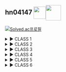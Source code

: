 ## hn04147 <img src='https://static.solved.ac/profile_badge/120x120/event220401-22.png' height='40px' align='center' /><img src='https://static.solved.ac/class/c5.svg' height='50px' align='center' />

[![Solved.ac프로필](http://mazassumnida.wtf/api/v2/generate_badge?boj=hn04147)](https://solved.ac/hn04147)



<!-- CLASS 1 STARTS -->
<details>
<summary>▶︎ CLASS 1</summary>
<div markdown='1'>

<img src='https://static.solved.ac/class/c1g.svg' height='100px' />

|레벨|ID|제목|해결|
|:-:|:-:|:-:|:-:|
|<img src='https://static.solved.ac/tier_small/1.svg' height='20px' align='center' />|<a href='./CLASS_1/1000.py'>1000</a>|<a href='https://www.acmicpc.net/problem/1000'>A+B</a>|✅|
|<img src='https://static.solved.ac/tier_small/1.svg' height='20px' align='center' />|<a href='./CLASS_1/1001.py'>1001</a>|<a href='https://www.acmicpc.net/problem/1001'>A-B</a>|✅|
|<img src='https://static.solved.ac/tier_small/2.svg' height='20px' align='center' />|<a href='./CLASS_1/1008.py'>1008</a>|<a href='https://www.acmicpc.net/problem/1008'>A/B</a>|✅|
|<img src='https://static.solved.ac/tier_small/4.svg' height='20px' align='center' />|<a href='./CLASS_1/1152.py'>1152</a>|<a href='https://www.acmicpc.net/problem/1152'>단어의 개수</a>|✅|
|<img src='https://static.solved.ac/tier_small/5.svg' height='20px' align='center' />|<a href='./CLASS_1/1157.py'>1157</a>|<a href='https://www.acmicpc.net/problem/1157'>단어 공부</a>|✅|
|<img src='https://static.solved.ac/tier_small/2.svg' height='20px' align='center' />|<a href='./CLASS_1/1330.py'>1330</a>|<a href='https://www.acmicpc.net/problem/1330'>두 수 비교하기</a>|✅|
|<img src='https://static.solved.ac/tier_small/5.svg' height='20px' align='center' />|<a href='./CLASS_1/1546.py'>1546</a>|<a href='https://www.acmicpc.net/problem/1546'>평균</a>|✅|
|<img src='https://static.solved.ac/tier_small/3.svg' height='20px' align='center' />|<a href='./CLASS_1/2438.py'>2438</a>|<a href='https://www.acmicpc.net/problem/2438'>별 찍기 - 1</a>|✅|
|<img src='https://static.solved.ac/tier_small/3.svg' height='20px' align='center' />|<a href='./CLASS_1/2439.py'>2439</a>|<a href='https://www.acmicpc.net/problem/2439'>별 찍기 - 2</a>|✅|
|<img src='https://static.solved.ac/tier_small/1.svg' height='20px' align='center' />|<a href='./CLASS_1/2475.py'>2475</a>|<a href='https://www.acmicpc.net/problem/2475'>검증수</a>|✅|
|<img src='https://static.solved.ac/tier_small/1.svg' height='20px' align='center' />|<a href='./CLASS_1/2557.py'>2557</a>|<a href='https://www.acmicpc.net/problem/2557'>Hello World</a>|✅|
|<img src='https://static.solved.ac/tier_small/4.svg' height='20px' align='center' />|<a href='./CLASS_1/2562.py'>2562</a>|<a href='https://www.acmicpc.net/problem/2562'>최댓값</a>|✅|
|<img src='https://static.solved.ac/tier_small/4.svg' height='20px' align='center' />|<a href='./CLASS_1/2577.py'>2577</a>|<a href='https://www.acmicpc.net/problem/2577'>숫자의 개수</a>|✅|
|<img src='https://static.solved.ac/tier_small/4.svg' height='20px' align='center' />|<a href='./CLASS_1/2675.py'>2675</a>|<a href='https://www.acmicpc.net/problem/2675'>문자열 반복</a>|✅|
|<img src='https://static.solved.ac/tier_small/3.svg' height='20px' align='center' />|<a href='./CLASS_1/2739.py'>2739</a>|<a href='https://www.acmicpc.net/problem/2739'>구구단</a>|✅|
|<img src='https://static.solved.ac/tier_small/3.svg' height='20px' align='center' />|<a href='./CLASS_1/2741.py'>2741</a>|<a href='https://www.acmicpc.net/problem/2741'>N 찍기</a>|✅|
|<img src='https://static.solved.ac/tier_small/3.svg' height='20px' align='center' />|<a href='./CLASS_1/2742.py'>2742</a>|<a href='https://www.acmicpc.net/problem/2742'>기찍 N</a>|✅|
|<img src='https://static.solved.ac/tier_small/2.svg' height='20px' align='center' />|<a href='./CLASS_1/2753.py'>2753</a>|<a href='https://www.acmicpc.net/problem/2753'>윤년</a>|✅|
|<img src='https://static.solved.ac/tier_small/3.svg' height='20px' align='center' />|<a href='./CLASS_1/2884.py'>2884</a>|<a href='https://www.acmicpc.net/problem/2884'>알람 시계</a>|✅|
|<img src='https://static.solved.ac/tier_small/4.svg' height='20px' align='center' />|<a href='./CLASS_1/2908.py'>2908</a>|<a href='https://www.acmicpc.net/problem/2908'>상수</a>|✅|
|<img src='https://static.solved.ac/tier_small/4.svg' height='20px' align='center' />|<a href='./CLASS_1/2920.py'>2920</a>|<a href='https://www.acmicpc.net/problem/2920'>음계</a>|✅|
|<img src='https://static.solved.ac/tier_small/4.svg' height='20px' align='center' />|<a href='./CLASS_1/3052.py'>3052</a>|<a href='https://www.acmicpc.net/problem/3052'>나머지</a>|✅|
|<img src='https://static.solved.ac/tier_small/4.svg' height='20px' align='center' />|<a href='./CLASS_1/8952.py'>8952</a>|<a href='https://www.acmicpc.net/problem/8952'>OX퀴즈</a>|✅|
|<img src='https://static.solved.ac/tier_small/2.svg' height='20px' align='center' />|<a href='./CLASS_1/9498.py'>9498</a>|<a href='https://www.acmicpc.net/problem/9498'>시험 성적</a>|✅|
|<img src='https://static.solved.ac/tier_small/1.svg' height='20px' align='center' />|<a href='./CLASS_1/10171.py'>10171</a>|<a href='https://www.acmicpc.net/problem/10171'>고양이</a>|✅|
|<img src='https://static.solved.ac/tier_small/1.svg' height='20px' align='center' />|<a href='./CLASS_1/10172.py'>10172</a>|<a href='https://www.acmicpc.net/problem/10171'>개</a>|✅|
|<img src='https://static.solved.ac/tier_small/4.svg' height='20px' align='center' />|<a href='./CLASS_1/10809.py'>10809</a>|<a href='https://www.acmicpc.net/problem/10809'>알파벳 찾기</a>|✅|
|<img src='https://static.solved.ac/tier_small/3.svg' height='20px' align='center' />|<a href='./CLASS_1/10818.py'>10818</a>|<a href='https://www.acmicpc.net/problem/10818'>최소, 최대</a>|✅|
|<img src='https://static.solved.ac/tier_small/1.svg' height='20px' align='center' />|<a href='./CLASS_1/10869.py'>10869</a>|<a href='https://www.acmicpc.net/problem/10869'>사칙연산</a>|✅|
|<img src='https://static.solved.ac/tier_small/3.svg' height='20px' align='center' />|<a href='./CLASS_1/10871.py'>10871</a>|<a href='https://www.acmicpc.net/problem/10871'>X보다 작은 수</a>|✅|
|<img src='https://static.solved.ac/tier_small/3.svg' height='20px' align='center' />|<a href='./CLASS_1/10950.py'>10950</a>|<a href='https://www.acmicpc.net/problem/10950'>A+B - 3</a>|✅|
|<img src='https://static.solved.ac/tier_small/3.svg' height='20px' align='center' />|<a href='./CLASS_1/10951.py'>10951</a>|<a href='https://www.acmicpc.net/problem/10951'>A+B - 4</a>|✅|
|<img src='https://static.solved.ac/tier_small/3.svg' height='20px' align='center' />|<a href='./CLASS_1/10952.py'>10952</a>|<a href='https://www.acmicpc.net/problem/10952'>A+B - 5</a>|✅|
|<img src='https://static.solved.ac/tier_small/1.svg' height='20px' align='center' />|<a href='./CLASS_1/10998.py'>10998</a>|<a href='https://www.acmicpc.net/problem/10998'>AxB</a>|✅|
|<img src='https://static.solved.ac/tier_small/1.svg' height='20px' align='center' />|<a href='./CLASS_1/11654.py'>11654</a>|<a href='https://www.acmicpc.net/problem/11654'>아스키 코드</a>|✅|
|<img src='https://static.solved.ac/tier_small/4.svg' height='20px' align='center' />|<a href='./CLASS_1/11720.py'>11720</a>|<a href='https://www.acmicpc.net/problem/11720'>숫자의 합</a>|✅|

</div>
</details>
<!-- CLASS 1 ENDS -->



<!-- CLASS 2 STARTS -->
<details>
<summary>▶︎ CLASS 2</summary>
<div markdown='1'>

<img src='https://static.solved.ac/class/c2g.svg' height='100px' />

|레벨|ID|제목|해결|
|:-:|:-:|:-:|:-:|
|<img src='https://static.solved.ac/tier_small/6.svg' height='20px' align='center' />|<a href='./CLASS_2/1018.py'>1018</a>|<a href='https://www.acmicpc.net/problem/1018'>체스판 다시 칠하기</a>|✅|
|<img src='https://static.solved.ac/tier_small/3.svg' height='20px' align='center' />|<a href='./CLASS_2/1085.py'>1085</a>|<a href='https://www.acmicpc.net/problem/1085'>직사각형에서 탈출</a>|✅|
|<img src='https://static.solved.ac/tier_small/6.svg' height='20px' align='center' />|<a href='./CLASS_2/1181.py'>1181</a>|<a href='https://www.acmicpc.net/problem/1181'>단어 정렬</a>|✅|
|<img src='https://static.solved.ac/tier_small/5.svg' height='20px' align='center' />|<a href='./CLASS_2/1259.py'>1259</a>|<a href='https://www.acmicpc.net/problem/1259'>펠린드롬수</a>|✅|
|<img src='https://static.solved.ac/tier_small/6.svg' height='20px' align='center' />|<a href='./CLASS_2/1436.py'>1436</a>|<a href='https://www.acmicpc.net/problem/1436'>영화감독 숌</a>|✅|
|<img src='https://static.solved.ac/tier_small/8.svg' height='20px' align='center' />|<a href='./CLASS_2/1654.py'>1654</a>|<a href='https://www.acmicpc.net/problem/1654'>랜선 자르기</a>|✅|
|<img src='https://static.solved.ac/tier_small/8.svg' height='20px' align='center' />|<a href='./CLASS_2/1874.cpp'>1874</a>|<a href='https://www.acmicpc.net/problem/1874'>스택 수열</a>|✅|
|<img src='https://static.solved.ac/tier_small/7.svg' height='20px' align='center' />|<a href='./CLASS_2/1920.py'>1920</a>|<a href='https://www.acmicpc.net/problem/1920'>수 찾기</a>|✅|
|<img src='https://static.solved.ac/tier_small/8.svg' height='20px' align='center' />|<a href='./CLASS_2/1929.py'>1929</a>|<a href='https://www.acmicpc.net/problem/1929'>소수 구하기</a>|✅|
|<img src='https://static.solved.ac/tier_small/8.svg' height='20px' align='center' />|<a href='./CLASS_2/1966.cpp'>1966</a>|<a href='https://www.acmicpc.net/problem/1966'>프린터 큐</a>|✅|
|<img src='https://static.solved.ac/tier_small/7.svg' height='20px' align='center' />|<a href='./CLASS_2/1978.py'>1978</a>|<a href='https://www.acmicpc.net/problem/1978'>소수 찾기</a>|✅|
|<img src='https://static.solved.ac/tier_small/8.svg' height='20px' align='center' />|<a href='./CLASS_2/2108.py'>2108</a>|<a href='https://www.acmicpc.net/problem/2108'>통계학</a>|✅|
|<img src='https://static.solved.ac/tier_small/7.svg' height='20px' align='center' />|<a href='./CLASS_2/2164.cpp'>2164</a>|<a href='https://www.acmicpc.net/problem/2164'>카드2</a>|✅|
|<img src='https://static.solved.ac/tier_small/4.svg' height='20px' align='center' />|<a href='./CLASS_2/2231.py'>2231</a>|<a href='https://www.acmicpc.net/problem/2231'>분해합</a>|✅|
|<img src='https://static.solved.ac/tier_small/4.svg' height='20px' align='center' />|<a href='./CLASS_2/2292.py'>2292</a>|<a href='https://www.acmicpc.net/problem/2292'>벌집</a>|✅|
|<img src='https://static.solved.ac/tier_small/6.svg' height='20px' align='center' />|<a href='./CLASS_2/2609.py'>2609</a>|<a href='https://www.acmicpc.net/problem/2609'>최대공약수와 최소공배수</a>|✅|
|<img src='https://static.solved.ac/tier_small/6.svg' height='20px' align='center' />|<a href='./CLASS_2/2751.py'>2751</a>|<a href='https://www.acmicpc.net/problem/2751'>수 정렬하기 2</a>|✅|
|<img src='https://static.solved.ac/tier_small/5.svg' height='20px' align='center' />|<a href='./CLASS_2/2775.py'>2775</a>|<a href='https://www.acmicpc.net/problem/2775'>부녀회장이 될테야</a>|✅|
|<img src='https://static.solved.ac/tier_small/4.svg' height='20px' align='center' />|<a href='./CLASS_2/2798.cpp'>2798</a>|<a href='https://www.acmicpc.net/problem/2798'>블랙잭</a>|✅|
|<img src='https://static.solved.ac/tier_small/9.svg' height='20px' align='center' />|<a href='./CLASS_2/2805.py'>2805</a>|<a href='https://www.acmicpc.net/problem/2805'>나무 자르기</a>|✅|
|<img src='https://static.solved.ac/tier_small/5.svg' height='20px' align='center' />|<a href='./CLASS_2/2839.py'>2839</a>|<a href='https://www.acmicpc.net/problem/2839'>설탕 배달</a>|✅|
|<img src='https://static.solved.ac/tier_small/5.svg' height='20px' align='center' />|<a href='./CLASS_2/2869.py'>2869</a>|<a href='https://www.acmicpc.net/problem/2869'>달팽이는 올라가고 싶다</a>|✅|
|<img src='https://static.solved.ac/tier_small/3.svg' height='20px' align='center' />|<a href='./CLASS_2/4153.py'>4153</a>|<a href='https://www.acmicpc.net/problem/4153'>직각삼각형</a>|✅|
|<img src='https://static.solved.ac/tier_small/7.svg' height='20px' align='center' />|<a href='./CLASS_2/4949.cpp'>4949</a>|<a href='https://www.acmicpc.net/problem/4949'>균형잡힌 세상</a>|✅|
|<img src='https://static.solved.ac/tier_small/6.svg' height='20px' align='center' />|<a href='./CLASS_2/7568.py'>7568</a>|<a href='https://www.acmicpc.net/problem/7568'>덩치</a>|✅|
|<img src='https://static.solved.ac/tier_small/7.svg' height='20px' align='center' />|<a href='./CLASS_2/9012.cpp'>9012</a>|<a href='https://www.acmicpc.net/problem/9012'>괄호</a>|✅|
|<img src='https://static.solved.ac/tier_small/3.svg' height='20px' align='center' />|<a href='./CLASS_2/10250.py'>10250</a>|<a href='https://www.acmicpc.net/problem/10250'>ACM 호텔</a>|✅|
|<img src='https://static.solved.ac/tier_small/7.svg' height='20px' align='center' />|<a href='./CLASS_2/10773.cpp'>10773</a>|<a href='https://www.acmicpc.net/problem/10773'>제로</a>|✅|
|<img src='https://static.solved.ac/tier_small/6.svg' height='20px' align='center' />|<a href='./CLASS_2/10814.py'>10814</a>|<a href='https://www.acmicpc.net/problem/10814'>나이순 정렬</a>|✅|
|<img src='https://static.solved.ac/tier_small/7.svg' height='20px' align='center' />|<a href='./CLASS_2/10816.py'>10816</a>|<a href='https://www.acmicpc.net/problem/10816'>숫자 카드 2</a>|✅|
|<img src='https://static.solved.ac/tier_small/7.svg' height='20px' align='center' />|<a href='./CLASS_2/10828.cpp'>10828</a>|<a href='https://www.acmicpc.net/problem/10828'>스택</a>|✅|
|<img src='https://static.solved.ac/tier_small/7.svg' height='20px' align='center' />|<a href='./CLASS_2/10845.cpp'>10845</a>|<a href='https://www.acmicpc.net/problem/10845'>큐</a>|✅|
|<img src='https://static.solved.ac/tier_small/7.svg' height='20px' align='center' />|<a href='./CLASS_2/10866.py'>10866</a>|<a href='https://www.acmicpc.net/problem/10866'>덱</a>|✅|
|<img src='https://static.solved.ac/tier_small/6.svg' height='20px' align='center' />|<a href='./CLASS_2/10989.py'>10989</a>|<a href='https://www.acmicpc.net/problem/10989'>수 정렬하기 3</a>|✅|
|<img src='https://static.solved.ac/tier_small/5.svg' height='20px' align='center' />|<a href='./CLASS_2/11050.py'>11050</a>|<a href='https://www.acmicpc.net/problem/11050'>이항 계수 1</a>|✅|
|<img src='https://static.solved.ac/tier_small/6.svg' height='20px' align='center' />|<a href='./CLASS_2/11650.py'>11650</a>|<a href='https://www.acmicpc.net/problem/11650'>좌표 정렬하기</a>|✅|
|<img src='https://static.solved.ac/tier_small/6.svg' height='20px' align='center' />|<a href='./CLASS_2/11651.py'>11651</a>|<a href='https://www.acmicpc.net/problem/11651'>좌표 정렬하기 2</a>|✅|
|<img src='https://static.solved.ac/tier_small/7.svg' height='20px' align='center' />|<a href='./CLASS_2/11866.cpp'>11866</a>|<a href='https://www.acmicpc.net/problem/11866'>요세푸스 문제 0</a>|✅|
|<img src='https://static.solved.ac/tier_small/4.svg' height='20px' align='center' />|<a href='./CLASS_2/15829.py'>15829</a>|<a href='https://www.acmicpc.net/problem/15829'>Hashing</a>|✅|
|<img src='https://static.solved.ac/tier_small/9.svg' height='20px' align='center' />|<a href='./CLASS_2/18111.py'>18111</a>|<a href='https://www.acmicpc.net/problem/18111'>마인크래프트</a>|✅|

</div>
</details>
<!-- CLASS 2 ENDS -->



<!-- CLASS 3 STARTS -->
<details>
<summary>▶︎ CLASS 3</summary>
<div markdown="1">

<img src='https://static.solved.ac/class/c3s.svg' height='100px' />

|레벨|ID|제목|해결|
|:-:|:-:|:-:|:-:|
|<img src='https://static.solved.ac/tier_small/8.svg' height='20px' align='center' />|<a href='./CLASS_3/1003.py'>1003</a>|<a href='https://www.acmicpc.net/problem/1003'>피보나치 함수</a>|✅|
|<img src='https://static.solved.ac/tier_small/9.svg' height='20px' align='center' />|<a href='./CLASS_3/1012.py'>1012</a>|<a href='https://www.acmicpc.net/problem/1012'>유기농 배추</a>|✅|
|<img src='https://static.solved.ac/tier_small/10.svg' height='20px' align='center' />|<a href='./CLASS_3/1074.py'>1074</a>|<a href='https://www.acmicpc.net/problem/1074'>Z</a>|✅|
|<img src='https://static.solved.ac/tier_small/11.svg' height='20px' align='center' />|<a href='./CLASS_3/1107.py'>1107</a>|<a href='https://www.acmicpc.net/problem/1107'>리모컨</a>|✅|
|<img src='https://static.solved.ac/tier_small/9.svg' height='20px' align='center' />|<a href='./CLASS_3/1260.py'>1260</a>|<a href='https://www.acmicpc.net/problem/1260'>DFS와 BFS</a>|✅|
|<img src='https://static.solved.ac/tier_small/10.svg' height='20px' align='center' />|<a href='./CLASS_3/1389.py'>1389</a>|<a href='https://www.acmicpc.net/problem/1389'>케빈 베이컨의 6단계 법칙</a>|✅|
|<img src='https://static.solved.ac/tier_small/8.svg' height='20px' align='center' />|<a href='./CLASS_3/1463.py'>1463</a>|<a href='https://www.acmicpc.net/problem/1463'>1로 만들기</a>|✅|
|<img src='https://static.solved.ac/tier_small/9.svg' height='20px' align='center' />|<a href='./CLASS_3/1541.py'>1541</a>|<a href='https://www.acmicpc.net/problem/1541'>잃어버린 괄호</a>|✅|
|<img src='https://static.solved.ac/tier_small/7.svg' height='20px' align='center' />|<a href='./CLASS_3/1620.py'>1620</a>|<a href='https://www.acmicpc.net/problem/1620'>나는야 포켓몬 마스터 이다솜</a>|✅|
|<img src='https://static.solved.ac/tier_small/7.svg' height='20px' align='center' />|<a href='./CLASS_3/1676.py'>1676</a>|<a href='https://www.acmicpc.net/problem/1676'>팩토리얼 0의 개수</a>|✅|
|<img src='https://static.solved.ac/tier_small/10.svg' height='20px' align='center' />|<a href='./CLASS_3/1697.py'>1697</a>|<a href='https://www.acmicpc.net/problem/1697'>숨바꼭질</a>|✅|
|<img src='https://static.solved.ac/tier_small/7.svg' height='20px' align='center' />|<a href='./CLASS_3/1764.py'>1764</a>|<a href='https://www.acmicpc.net/problem/1764'>듣보잡</a>|✅|
|<img src='https://static.solved.ac/tier_small/9.svg' height='20px' align='center' />|<a href='./CLASS_3/1780.py'>1780</a>|<a href='https://www.acmicpc.net/problem/1780'>종이의 개수</a>|✅|
|<img src='https://static.solved.ac/tier_small/9.svg' height='20px' align='center' />|<a href='./CLASS_3/1927.py'>1927</a>|<a href='https://www.acmicpc.net/problem/1927'>최소 힙</a>|✅|
|<img src='https://static.solved.ac/tier_small/10.svg' height='20px' align='center' />|<a href='./CLASS_3/1931.py'>1931</a>|<a href='https://www.acmicpc.net/problem/1931'>회의실 배정</a>|✅|
|<img src='https://static.solved.ac/tier_small/10.svg' height='20px' align='center' />|<a href='./CLASS_3/1992.py'>1992</a>|<a href='https://www.acmicpc.net/problem/1992'>쿼드트리</a>|✅|
|<img src='https://static.solved.ac/tier_small/10.svg' height='20px' align='center' />|<a href='./CLASS_3/2178.py'>2178</a>|<a href='https://www.acmicpc.net/problem/2178'>미로 탐색</a>|✅|
|<img src='https://static.solved.ac/tier_small/8.svg' height='20px' align='center' />|<a href='./CLASS_3/2579.py'>2579</a>|<a href='https://www.acmicpc.net/problem/2579'>계단 오르기</a>|✅|
|<img src='https://static.solved.ac/tier_small/8.svg' height='20px' align='center' />|<a href='./CLASS_3/2606.py'>2606</a>|<a href='https://www.acmicpc.net/problem/2606'>바이러스</a>|✅|
|<img src='https://static.solved.ac/tier_small/8.svg' height='20px' align='center' />|<a href='./CLASS_3/2630.py'>2630</a>|<a href='https://www.acmicpc.net/problem/2630'>색종이 만들기</a>|✅|
|<img src='https://static.solved.ac/tier_small/10.svg' height='20px' align='center' />|<a href='./CLASS_3/2667.py'>2667</a>|<a href='https://www.acmicpc.net/problem/2667'>단지번호붙이기</a>|✅|
|<img src='https://static.solved.ac/tier_small/11.svg' height='20px' align='center' />|<a href='./CLASS_3/5430.py'>5430</a>|<a href='https://www.acmicpc.net/problem/5430'>AC</a>|✅|
|<img src='https://static.solved.ac/tier_small/10.svg' height='20px' align='center' />|<a href='./CLASS_3/5525.py'>5525</a>|<a href='https://www.acmicpc.net/problem/5525'>IOIOI</a>|✅|
|<img src='https://static.solved.ac/tier_small/10.svg' height='20px' align='center' />|<a href='./CLASS_3/6064.py'>6064</a>|<a href='https://www.acmicpc.net/problem/6064'>카잉 달력</a>|✅|
|<img src='https://static.solved.ac/tier_small/11.svg' height='20px' align='center' />|<a href='./CLASS_3/7569.py'>7569</a>|<a href='https://www.acmicpc.net/problem/7569'>토마토</a>|✅|
|<img src='https://static.solved.ac/tier_small/11.svg' height='20px' align='center' />|<a href='./CLASS_3/7576.py'>7576</a>|<a href='https://www.acmicpc.net/problem/7576'>토마토</a>|✅|
|<img src='https://static.solved.ac/tier_small/12.svg' height='20px' align='center' />|<a href='./CLASS_3/7662.py'>7662</a>|<a href='https://www.acmicpc.net/problem/7662'>이중 우선순위 큐</a>|✅|
|<img src='https://static.solved.ac/tier_small/11.svg' height='20px' align='center' />|<a href='./CLASS_3/9019.py'>9019</a>|<a href='https://www.acmicpc.net/problem/9019'>DSLR</a>|✅|
|<img src='https://static.solved.ac/tier_small/8.svg' height='20px' align='center' />|<a href='./CLASS_3/9095.py'>9095</a>|<a href='https://www.acmicpc.net/problem/9095'>1, 2, 3 더하기</a>|✅|
|<img src='https://static.solved.ac/tier_small/8.svg' height='20px' align='center' />|<a href='./CLASS_3/9375.py'>9375</a>|<a href='https://www.acmicpc.net/problem/9375'>패션왕 신해빈</a>|✅|
|<img src='https://static.solved.ac/tier_small/8.svg' height='20px' align='center' />|<a href='./CLASS_3/9461.py'>9461</a>|<a href='https://www.acmicpc.net/problem/9461'>파도반 수열</a>|✅|
|<img src='https://static.solved.ac/tier_small/11.svg' height='20px' align='center' />|<a href='./CLASS_3/10026.py'>10026</a>|<a href='https://www.acmicpc.net/problem/10026'>적록색약</a>|✅|
|<img src='https://static.solved.ac/tier_small/8.svg' height='20px' align='center' />|<a href='./CLASS_3/11047.py'>11047</a>|<a href='https://www.acmicpc.net/problem/11047'>동전 0</a>|✅|
|<img src='https://static.solved.ac/tier_small/9.svg' height='20px' align='center' />|<a href='./CLASS_3/11279.py'>11279</a>|<a href='https://www.acmicpc.net/problem/11279'>최대 힙</a>|✅|
|<img src='https://static.solved.ac/tier_small/10.svg' height='20px' align='center' />|<a href='./CLASS_3/11286.py'>11286</a>|<a href='https://www.acmicpc.net/problem/11286'>절대값 힙</a>|✅|
|<img src='https://static.solved.ac/tier_small/8.svg' height='20px' align='center' />|<a href='./CLASS_3/11399.py'>11399</a>|<a href='https://www.acmicpc.net/problem/11399'>ATM</a>|✅|
|<img src='https://static.solved.ac/tier_small/10.svg' height='20px' align='center' />|<a href='./CLASS_3/11403_Floyd-Warshall.py'>11403</a>|<a href='https://www.acmicpc.net/problem/11403'>경로 찾기</a>|✅|
|<img src='https://static.solved.ac/tier_small/8.svg' height='20px' align='center' />|<a href='./CLASS_3/11659.py'>11659</a>|<a href='https://www.acmicpc.net/problem/11659'>구간 합 구하기 4</a>|✅|
|<img src='https://static.solved.ac/tier_small/6.svg' height='20px' align='center' />|<a href='./CLASS_3/11723.py'>11723</a>|<a href='https://www.acmicpc.net/problem/11723'>집합</a>|✅|
|<img src='https://static.solved.ac/tier_small/9.svg' height='20px' align='center' />|<a href='./CLASS_3/11724.py'>11724</a>|<a href='https://www.acmicpc.net/problem/11724'>연결 요소의 개수</a>|✅|
|<img src='https://static.solved.ac/tier_small/8.svg' height='20px' align='center' />|<a href='./CLASS_3/11726.py'>11726</a>|<a href='https://www.acmicpc.net/problem/11726'>2xn 타일링</a>|✅|
|<img src='https://static.solved.ac/tier_small/8.svg' height='20px' align='center' />|<a href='./CLASS_3/11727.py'>11727</a>|<a href='https://www.acmicpc.net/problem/11727'>2xn 타일링 2</a>|✅|
|<img src='https://static.solved.ac/tier_small/11.svg' height='20px' align='center' />|<a href='./CLASS_3/14500.py'>14500</a>|<a href='https://www.acmicpc.net/problem/14500'>테트로미노</a>|✅|
|<img src='https://static.solved.ac/tier_small/13.svg' height='20px' align='center' />|<a href='./CLASS_3/16236.py'>16236</a>|<a href='https://www.acmicpc.net/problem/16236'>아기 상어</a>||
|<img src='https://static.solved.ac/tier_small/11.svg' height='20px' align='center' />|<a href='./CLASS_3/16928.py'>16928</a>|<a href='https://www.acmicpc.net/problem/16928'>뱀과 사다리 게임</a>|✅|
|<img src='https://static.solved.ac/tier_small/7.svg' height='20px' align='center' />|<a href='./CLASS_3/17219.py'>17219</a>|<a href='https://www.acmicpc.net/problem/17219'>비밀번호 찾기</a>|✅|
|<img src='https://static.solved.ac/tier_small/7.svg' height='20px' align='center' />|<a href='./CLASS_3/17626.py'>17626</a>|<a href='https://www.acmicpc.net/problem/17626'>Four Squares</a>|✅|
|<img src='https://static.solved.ac/tier_small/9.svg' height='20px' align='center' />|<a href='./CLASS_3/18870.py'>18870</a>|<a href='https://www.acmicpc.net/problem/18870'>좌표 압축</a>|✅|

</div>
</details>
<!-- CLASS 3 ENDS -->



<!-- CLASS 4 STARTS -->
<details>
<summary>▶︎ CLASS 4</summary>
<div markdown='1'>

<img src='https://static.solved.ac/class/c4.svg' height='100px' />

|레벨|ID|제목|해결|
|:-:|:-:|:-:|:-:|
|<img src='https://static.solved.ac/tier_small/12.svg' height='20px' align='center' />|<a href='./CLASS_4/1043.py'>1043</a>|<a href='https://www.acmicpc.net/problem/1043'>거짓말</a>||
|<img src='https://static.solved.ac/tier_small/10.svg' height='20px' align='center' />|<a href='./CLASS_4/1149.py'>1149</a>|<a href='https://www.acmicpc.net/problem/1149'>RGB거리</a>|✅|
|<img src='https://static.solved.ac/tier_small/13.svg' height='20px' align='center' />|<a href='./CLASS_4/1167.py'>1167</a>|<a href='https://www.acmicpc.net/problem/1167'>트리의 지름</a>||
|<img src='https://static.solved.ac/tier_small/13.svg' height='20px' align='center' />|<a href='./CLASS_4/1238.py'>1238</a>|<a href='https://www.acmicpc.net/problem/1238'>파티</a>||
|<img src='https://static.solved.ac/tier_small/12.svg' height='20px' align='center' />|<a href='./CLASS_4/1504.py'>1504</a>|<a href='https://www.acmicpc.net/problem/1504'>특정한 최단 경로</a>||
|<img src='https://static.solved.ac/tier_small/10.svg' height='20px' align='center' />|<a href='./CLASS_4/1629.py'>1629</a>|<a href='https://www.acmicpc.net/problem/1629'>곱셈</a>|✅|
|<img src='https://static.solved.ac/tier_small/11.svg' height='20px' align='center' />|<a href='./CLASS_4/1753_dijkstra.py'>1753</a>|<a href='https://www.acmicpc.net/problem/1753'>최단 경로</a>|✅|
|<img src='https://static.solved.ac/tier_small/13.svg' height='20px' align='center' />|<a href='./CLASS_4/1865.py'>1865</a>|<a href='https://www.acmicpc.net/problem/1865'>웜홀</a>||
|<img src='https://static.solved.ac/tier_small/11.svg' height='20px' align='center' />|<a href='./CLASS_4/1916.py'>1916</a>|<a href='https://www.acmicpc.net/problem/1916'>최소비용 구하기</a>|✅|
|<img src='https://static.solved.ac/tier_small/13.svg' height='20px' align='center' />|<a href='./CLASS_4/1918.py'>1918</a>|<a href='https://www.acmicpc.net/problem/1918'>후위 표기식</a>|✅|
|<img src='https://static.solved.ac/tier_small/10.svg' height='20px' align='center' />|<a href='./CLASS_4/1932.py'>1932</a>|<a href='https://www.acmicpc.net/problem/1932'>정수 삼각형</a>|✅|
|<img src='https://static.solved.ac/tier_small/12.svg' height='20px' align='center' />|<a href='./CLASS_4/1967.py'>1967</a>|<a href='https://www.acmicpc.net/problem/1967'>트리의 지름</a>||
|<img src='https://static.solved.ac/tier_small/10.svg' height='20px' align='center' />|<a href='./CLASS_4/1991.py'>1991</a>|<a href='https://www.acmicpc.net/problem/1991'>트리 순회</a>|✅|
|<img src='https://static.solved.ac/tier_small/12.svg' height='20px' align='center' />|<a href='./CLASS_4/2096.py'>2096</a>|<a href='https://www.acmicpc.net/problem/2096'>내려가기</a>|✅|
|<img src='https://static.solved.ac/tier_small/12.svg' height='20px' align='center' />|<a href='./CLASS_4/2206.py'>2206</a>|<a href='https://www.acmicpc.net/problem/2206'>벽 부수고 이동하기</a>|✅|
|<img src='https://static.solved.ac/tier_small/14.svg' height='20px' align='center' />|<a href='./CLASS_4/2263.py'>2263</a>|<a href='https://www.acmicpc.net/problem/2263'>트리의 순회</a>||
|<img src='https://static.solved.ac/tier_small/8.svg' height='20px' align='center' />|<a href='./CLASS_4/2407.py'>2407</a>|<a href='https://www.acmicpc.net/problem/2407'>조합</a>|✅|
|<img src='https://static.solved.ac/tier_small/12.svg' height='20px' align='center' />|<a href='./CLASS_4/2448.py'>2448</a>|<a href='https://www.acmicpc.net/problem/2448'>별 찍기 = 11</a>|✅|
|<img src='https://static.solved.ac/tier_small/12.svg' height='20px' align='center' />|<a href='./CLASS_4/2638.py'>2638</a>|<a href='https://www.acmicpc.net/problem/2638'>치즈</a>|✅|
|<img src='https://static.solved.ac/tier_small/11.svg' height='20px' align='center' />|<a href='./CLASS_4/5639.py'>5639</a>|<a href='https://www.acmicpc.net/problem/5639'>이진 검색 트리</a>|✅|
|<img src='https://static.solved.ac/tier_small/11.svg' height='20px' align='center' />|<a href='./CLASS_4/9251.py'>9251</a>|<a href='https://www.acmicpc.net/problem/9251'>LCS</a>|✅|
|<img src='https://static.solved.ac/tier_small/10.svg' height='20px' align='center' />|<a href='./CLASS_4/9465.py'>9465</a>|<a href='https://www.acmicpc.net/problem/9465'>스티커</a>|✅|
|<img src='https://static.solved.ac/tier_small/11.svg' height='20px' align='center' />|<a href='./CLASS_4/9663.py'>9663</a>|<a href='https://www.acmicpc.net/problem/9663'>N-Queen</a>|✅|
|<img src='https://static.solved.ac/tier_small/12.svg' height='20px' align='center' />|<a href='./CLASS_4/9935.py'>9935</a>|<a href='https://www.acmicpc.net/problem/9935'>문자열 폭발</a>|✅|
|<img src='https://static.solved.ac/tier_small/12.svg' height='20px' align='center' />|<a href='./CLASS_4/10830.py'>10830</a>|<a href='https://www.acmicpc.net/problem/10830'>행렬 제곱</a>|✅|
|<img src='https://static.solved.ac/tier_small/9.svg' height='20px' align='center' />|<a href='./CLASS_4/11053.py'>11053</a>|<a href='https://www.acmicpc.net/problem/11053'>가장 긴 증가하는 부분 수열</a>|✅|
|<img src='https://static.solved.ac/tier_small/13.svg' height='20px' align='center' />|<a href='./CLASS_4/11054.py'>11054</a>|<a href='https://www.acmicpc.net/problem/11054'>가장 긴 바이토닉 부분 수열</a>|✅|
|<img src='https://static.solved.ac/tier_small/12.svg' height='20px' align='center' />|<a href='./CLASS_4/11404_Floyd_Warshall.py'>11404</a>|<a href='https://www.acmicpc.net/problem/11404'>플로이드</a>|✅|
|<img src='https://static.solved.ac/tier_small/14.svg' height='20px' align='center' />|<a href='./CLASS_4/11444.py'>11444</a>|<a href='https://www.acmicpc.net/problem/11444'>피보나치 수 6</a>||
|<img src='https://static.solved.ac/tier_small/10.svg' height='20px' align='center' />|<a href='./CLASS_4/11660.py'>11660</a>|<a href='https://www.acmicpc.net/problem/11660'>구간 합 구하기 5</a>|✅|
|<img src='https://static.solved.ac/tier_small/9.svg' height='20px' align='center' />|<a href='./CLASS_4/11725.py'>11725</a>|<a href='https://www.acmicpc.net/problem/11725'>트리의 부모 찾기</a>|✅|
|<img src='https://static.solved.ac/tier_small/13.svg' height='20px' align='center' />|<a href='./CLASS_4/11779.py'>11779</a>|<a href='https://www.acmicpc.net/problem/11779'>최소비용 구하기 2</a>||
|<img src='https://static.solved.ac/tier_small/11.svg' height='20px' align='center' />|<a href='./CLASS_4/12851.py'>12851</a>|<a href='https://www.acmicpc.net/problem/12851'>숨바꼭질 2</a>|✅|
|<img src='https://static.solved.ac/tier_small/11.svg' height='20px' align='center' />|<a href='./CLASS_4/12865.py'>12865</a>|<a href='https://www.acmicpc.net/problem/12865'>평범한 배낭</a>|✅|
|<img src='https://static.solved.ac/tier_small/12.svg' height='20px' align='center' />|<a href='./CLASS_4/13172.py'>13172</a>|<a href='https://www.acmicpc.net/problem/13172'>𝞢</a>||
|<img src='https://static.solved.ac/tier_small/11.svg' height='20px' align='center' />|<a href='./CLASS_4/13549.py'>13549</a>|<a href='https://www.acmicpc.net/problem/13549'>숨바꼭질 3</a>|✅|
|<img src='https://static.solved.ac/tier_small/11.svg' height='20px' align='center' />|<a href='./CLASS_4/14502.py'>14502</a>|<a href='https://www.acmicpc.net/problem/14502'>연구소</a>|✅|
|<img src='https://static.solved.ac/tier_small/12.svg' height='20px' align='center' />|<a href='./CLASS_4/14938.py'>14938</a>|<a href='https://www.acmicpc.net/problem/14938'>서강그라운드</a>||
|<img src='https://static.solved.ac/tier_small/8.svg' height='20px' align='center' />|<a href='./CLASS_4/15650.py'>15650</a>|<a href='https://www.acmicpc.net/problem/15650'>N과 M(2)</a>|✅|
|<img src='https://static.solved.ac/tier_small/8.svg' height='20px' align='center' />|<a href='./CLASS_4/15652.py'>15652</a>|<a href='https://www.acmicpc.net/problem/15652'>N과 M(4)</a>|✅|
|<img src='https://static.solved.ac/tier_small/8.svg' height='20px' align='center' />|<a href='./CLASS_4/15654.py'>15654</a>|<a href='https://www.acmicpc.net/problem/15654'>N과 M(5)</a>|✅|
|<img src='https://static.solved.ac/tier_small/8.svg' height='20px' align='center' />|<a href='./CLASS_4/15657.py'>15657</a>|<a href='https://www.acmicpc.net/problem/15657'>N과 M(8)</a>|✅|
|<img src='https://static.solved.ac/tier_small/9.svg' height='20px' align='center' />|<a href='./CLASS_4/15663.py'>15663</a>|<a href='https://www.acmicpc.net/problem/15663'>N과 M(9)</a>||
|<img src='https://static.solved.ac/tier_small/9.svg' height='20px' align='center' />|<a href='./CLASS_4/15666.py'>15666</a>|<a href='https://www.acmicpc.net/problem/15666'>N과 M(12)</a>||
|<img src='https://static.solved.ac/tier_small/11.svg' height='20px' align='center' />|<a href='./CLASS_4/15686.py'>15686</a>|<a href='https://www.acmicpc.net/problem/15686'>치킨 배달</a>||
|<img src='https://static.solved.ac/tier_small/10.svg' height='20px' align='center' />|<a href='./CLASS_4/16953.py'>16953</a>|<a href='https://www.acmicpc.net/problem/16953'>A -> B</a>|✅|
|<img src='https://static.solved.ac/tier_small/11.svg' height='20px' align='center' />|<a href='./CLASS_4/17070.py'>17070</a>|<a href='https://www.acmicpc.net/problem/17070'>파이프 옮기기 1</a>|✅|
|<img src='https://static.solved.ac/tier_small/12.svg' height='20px' align='center' />|<a href='./CLASS_4/17144.py'>117144003</a>|<a href='https://www.acmicpc.net/problem/17144'>미세먼지 안녕!</a>|✅|

</div>
</details>
<!-- CLASS 4 ENDS -->




<!-- CLASS 5 STARTS -->
<details>
<summary>▶︎ CLASS 5</summary>
<div markdown='1'>

<img src='https://static.solved.ac/class/c5.svg' height='100px' />

|레벨|ID|제목|해결|
|:-:|:-:|:-:|:-:|
|<img src='https://static.solved.ac/tier_small/13.svg' height='20px' align='center' />|<a href='./CLASS_5/1005_topological_sort.py'>1005</a>|<a href='https://www.acmicpc.net/problem/1005'>ACM Craft</a>|✅|
|<img src='https://static.solved.ac/tier_small/14.svg' height='20px' align='center' />|<a href='./CLASS_5/1007.py'>1007</a>|<a href='https://www.acmicpc.net/problem/1007'>벡터 매칭</a>||
|<img src='https://static.solved.ac/tier_small/12.svg' height='20px' align='center' />|<a href="./CLASS_5/1197_Minimum_Spanning_Tree(Prim's_Algorithm).py">1197</a>|<a href='https://www.acmicpc.net/problem/1197'>최소 스패닝 트리</a>|✅|
|<img src='https://static.solved.ac/tier_small/14.svg' height='20px' align='center' />|<a href='./CLASS_5/1202.py'>1202</a>|<a href='https://www.acmicpc.net/problem/1202'>보석 도둑</a>||
|<img src='https://static.solved.ac/tier_small/15.svg' height='20px' align='center' />|<a href='./CLASS_5/1208.py'>1208</a>|<a href='https://www.acmicpc.net/problem/1208'>부분수열의 합 2</a>||
|<img src='https://static.solved.ac/tier_small/15.svg' height='20px' align='center' />|<a href='./CLASS_5/1509.py'>1509</a>|<a href='https://www.acmicpc.net/problem/1509'>펠린드롬 분할</a>||
|<img src='https://static.solved.ac/tier_small/15.svg' height='20px' align='center' />|<a href='./CLASS_5/1562.py'>1562</a>|<a href='https://www.acmicpc.net/problem/1562'>계단 수</a>||
|<img src='https://static.solved.ac/tier_small/13.svg' height='20px' align='center' />|<a href='./CLASS_5/1644.py'>1644</a>|<a href='https://www.acmicpc.net/problem/1644'>소수의 연속합</a>|✅|
|<img src='https://static.solved.ac/tier_small/12.svg' height='20px' align='center' />|<a href='./CLASS_5/1647.py'>1647</a>|<a href='https://www.acmicpc.net/problem/1647'>도시 분할 계획</a>|✅|
|<img src='https://static.solved.ac/tier_small/14.svg' height='20px' align='center' />|<a href='./CLASS_5/1766.py'>1766</a>|<a href='https://www.acmicpc.net/problem/1766'>문제집</a>||
|<img src='https://static.solved.ac/tier_small/15.svg' height='20px' align='center' />|<a href='./CLASS_5/1799.py'>1799</a>|<a href='https://www.acmicpc.net/problem/1799'>비숍</a>||
|<img src='https://static.solved.ac/tier_small/12.svg' height='20px' align='center' />|<a href='./CLASS_5/1806.py'>1806</a>|<a href='https://www.acmicpc.net/problem/1806'>부분합</a>|✅|
|<img src='https://static.solved.ac/tier_small/12.svg' height='20px' align='center' />|<a href='./CLASS_5/1987.py'>1987</a>|<a href='https://www.acmicpc.net/problem/1987'>알파벳</a>|✅|
|<img src='https://static.solved.ac/tier_small/15.svg' height='20px' align='center' />|<a href='./CLASS_5/2098.py'>2098</a>|<a href='https://www.acmicpc.net/problem/2098'>외판원 순회</a>||
|<img src='https://static.solved.ac/tier_small/13.svg' height='20px' align='center' />|<a href='./CLASS_5/2143.py'>2143</a>|<a href='https://www.acmicpc.net/problem/2143'>두 배열의 합</a>|✅|
|<img src='https://static.solved.ac/tier_small/16.svg' height='20px' align='center' />|<a href='./CLASS_5/2162.py'>2162</a>|<a href='https://www.acmicpc.net/problem/2162'>선분 그룹</a>||
|<img src='https://static.solved.ac/tier_small/11.svg' height='20px' align='center' />|<a href='./CLASS_5/2166.py'>2166</a>|<a href='https://www.acmicpc.net/problem/2166'>다각형의 면적</a>|✅|
|<img src='https://static.solved.ac/tier_small/12.svg' height='20px' align='center' />|<a href='./CLASS_5/2239.py'>2239</a>|<a href='https://www.acmicpc.net/problem/2239'>스도쿠</a>|✅|
|<img src='https://static.solved.ac/tier_small/13.svg' height='20px' align='center' />|<a href='./CLASS_5/2252.py'>2252</a>|<a href='https://www.acmicpc.net/problem/2252'>줄 세우기</a>|✅|
|<img src='https://static.solved.ac/tier_small/13.svg' height='20px' align='center' />|<a href='./CLASS_5/2342.py'>2342</a>|<a href='https://www.acmicpc.net/problem/2342'>Dance Dance Revolution</a>|✅|
|<img src='https://static.solved.ac/tier_small/11.svg' height='20px' align='center' />|<a href='./CLASS_5/2467.py'>2467</a>|<a href='https://www.acmicpc.net/problem/2467'>용액</a>|✅|
|<img src='https://static.solved.ac/tier_small/12.svg' height='20px' align='center' />|<a href='./CLASS_5/2473.py'>2473</a>|<a href='https://www.acmicpc.net/problem/2473'>세 용액</a>|✅|
|<img src='https://static.solved.ac/tier_small/16.svg' height='20px' align='center' />|<a href='./CLASS_5/2568.py'>2568</a>|<a href='https://www.acmicpc.net/problem/2568'>전깃줄 - 2</a>||
|<img src='https://static.solved.ac/tier_small/14.svg' height='20px' align='center' />|<a href='./CLASS_5/2623.py'>2623</a>|<a href='https://www.acmicpc.net/problem/2623'>음악프로그램</a>||
|<img src='https://static.solved.ac/tier_small/15.svg' height='20px' align='center' />|<a href='./CLASS_5/2887.py'>2887</a>|<a href='https://www.acmicpc.net/problem/2887'>행성 터널</a>||
|<img src='https://static.solved.ac/tier_small/12.svg' height='20px' align='center' />|<a href='./CLASS_5/4386.py'>4386</a>|<a href='https://www.acmicpc.net/problem/4386'>별자리 만들기</a>|✅|
|<img src='https://static.solved.ac/tier_small/13.svg' height='20px' align='center' />|<a href='./CLASS_5/7579.py'>7579</a>|<a href='https://www.acmicpc.net/problem/7579'>앱</a>||
|<img src='https://static.solved.ac/tier_small/12.svg' height='20px' align='center' />|<a href='./CLASS_5/9252.py'>9252</a>|<a href='https://www.acmicpc.net/problem/9252'>LCS 2</a>|✅|
|<img src='https://static.solved.ac/tier_small/15.svg' height='20px' align='center' />|<a href='./CLASS_5/9328.py'>9328</a>|<a href='https://www.acmicpc.net/problem/9328'>열쇠</a>||
|<img src='https://static.solved.ac/tier_small/13.svg' height='20px' align='center' />|<a href='./CLASS_5/9466.py'>9466</a>|<a href='https://www.acmicpc.net/problem/9466'>텀 프로젝트</a>||
|<img src='https://static.solved.ac/tier_small/14.svg' height='20px' align='center' />|<a href='./CLASS_5/9527.py'>9527</a>|<a href='https://www.acmicpc.net/problem/9527'>1의 개수 세기</a>||
|<img src='https://static.solved.ac/tier_small/14.svg' height='20px' align='center' />|<a href='./CLASS_5/10775.py'>10775</a>|<a href='https://www.acmicpc.net/problem/10775'>공항</a>||
|<img src='https://static.solved.ac/tier_small/13.svg' height='20px' align='center' />|<a href='./CLASS_5/10942.py'>10942</a>|<a href='https://www.acmicpc.net/problem/10942'>펠린드롬?</a>|✅|
|<img src='https://static.solved.ac/tier_small/13.svg' height='20px' align='center' />|<a href='./CLASS_5/11049_dp_matrix_chain_multiplication.py'>11049</a>|<a href='https://www.acmicpc.net/problem/11049'>행렬 곱셈 순서</a>|✅|
|<img src='https://static.solved.ac/tier_small/14.svg' height='20px' align='center' />|<a href='./CLASS_5/12015.py'>12015</a>|<a href='https://www.acmicpc.net/problem/12015'>가장 긴 증가하는 부분 수열 2</a>|✅|
|<img src='https://static.solved.ac/tier_small/14.svg' height='20px' align='center' />|<a href='./CLASS_5/12100.py'>12100</a>|<a href='https://www.acmicpc.net/problem/12100'>2048 (Easy)</a>||
|<img src='https://static.solved.ac/tier_small/15.svg' height='20px' align='center' />|<a href='./CLASS_5/12850.py'>12850</a>|<a href='https://www.acmicpc.net/problem/12850'>본대 산책 2</a>||
|<img src='https://static.solved.ac/tier_small/10.svg' height='20px' align='center' />|<a href='./CLASS_5/12852.py'>12852</a>|<a href='https://www.acmicpc.net/problem/12852'>1로 만들기 2</a>|✅|
|<img src='https://static.solved.ac/tier_small/15.svg' height='20px' align='center' />|<a href='./CLASS_5/13460.py'>13460</a>|<a href='https://www.acmicpc.net/problem/13460'>구슬 탈출 2</a>||
|<img src='https://static.solved.ac/tier_small/16.svg' height='20px' align='center' />|<a href='./CLASS_5/14003.py'>14003</a>|<a href='https://www.acmicpc.net/problem/14003'>가장 긴 증가하는 부분 수열 5</a>||
|<img src='https://static.solved.ac/tier_small/16.svg' height='20px' align='center' />|<a href='./CLASS_5/14939.py'>14939</a>|<a href='https://www.acmicpc.net/problem/14939'>불 끄기</a>||
|<img src='https://static.solved.ac/tier_small/16.svg' height='20px' align='center' />|<a href='./CLASS_5/16566.py'>16566</a>|<a href='https://www.acmicpc.net/problem/16566'>카드 게임</a>||
|<img src='https://static.solved.ac/tier_small/14.svg' height='20px' align='center' />|<a href='./CLASS_5/16724.py'>16724</a>|<a href='https://www.acmicpc.net/problem/16724'>피리 부는 사나이</a>||
|<img src='https://static.solved.ac/tier_small/14.svg' height='20px' align='center' />|<a href='./CLASS_5/16946.py'>16946</a>|<a href='https://www.acmicpc.net/problem/16946'>벽 부수고 이동하기 4</a>||
|<img src='https://static.solved.ac/tier_small/14.svg' height='20px' align='center' />|<a href='./CLASS_5/17143.py'>17143</a>|<a href='https://www.acmicpc.net/problem/17143'>낚시왕</a>||
|<img src='https://static.solved.ac/tier_small/14.svg' height='20px' align='center' />|<a href='./CLASS_5/17387.py'>17387</a>|<a href='https://www.acmicpc.net/problem/17387'>선분 교차 2</a>|✅|
|<img src='https://static.solved.ac/tier_small/12.svg' height='20px' align='center' />|<a href='./CLASS_5/17404.py'>17404</a>|<a href='https://www.acmicpc.net/problem/17404'>RGB거리 2</a>|✅|
|<img src='https://static.solved.ac/tier_small/12.svg' height='20px' align='center' />|<a href='./CLASS_5/20040_union_find.py'>20040</a>|<a href='https://www.acmicpc.net/problem/20040'>사이클 게임</a>|✅|

</div>
</details>
<!-- CLASS 5 ENDS -->



<!-- CLASS 6 STARTS -->
<details>
<summary>▶︎ CLASS 6</summary>
<div markdown='1'>

<img src='https://static.solved.ac/class/c6.svg' height='100px' />

|레벨|ID|제목|해결|
|:-:|:-:|:-:|:-:|
|<img src='https://static.solved.ac/tier_small/17.svg' height='20px' align='center' />|<a href='./CLASS_6/20149.py'>20149</a>|<a href='https://www.acmicpc.net/problem/20149'>선분 교차 3</a>|✅|

</div>
</details>
<!-- CLASS 6 ENDS -->